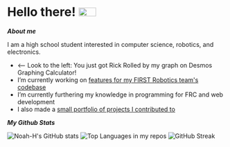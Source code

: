 # Hello there! <img src="https://media0.giphy.com/media/v1.Y2lkPTc5MGI3NjExZHZjMTZjaHZ1MXF2MmQyenkzb2NjZDFwbGJwajZjM3pibGE4bnozNSZlcD12MV9pbnRlcm5hbF9naWZfYnlfaWQmY3Q9Zw/xTiIzJSKB4l7xTouE8/giphy.gif" width="40" height="20" >

<!--
**Noah-H3467/Noah-H3467** is a ✨ _special_ ✨ repository because its `README.md` (this file) appears on your GitHub profile.
-->
***About me***


I am a high school student interested in computer science, robotics, and electronics.


-  <-- Look to the left: You just got Rick Rolled by my graph on Desmos Graphing Calculator!
-  I’m currently working on	[features for my FIRST Robotics team's codebase](https://github.com/WHS-FRC-3467/W8-Library)
-  I’m currently furthering my knowledge in programming for FRC and web development
-  I also made a [small portfolio of projects I contributed to](https://noah-h3467.github.io/Noah-Haskell-s-Personal-Portfolio/)


***My Github Stats***


![Noah-H's GitHub stats](https://github-readme-stats.vercel.app/api?username=Noah-H3467&show_icons=true&theme=highcontrast)
![Top Languages in my repos](https://github-readme-stats.vercel.app/api/top-langs/?username=Noah-H3467&layout=compact&theme=chartreuse-dark)
![GitHub Streak](https://github-readme-streak-stats.herokuapp.com/?user=Noah-H3467&theme=highcontrast)